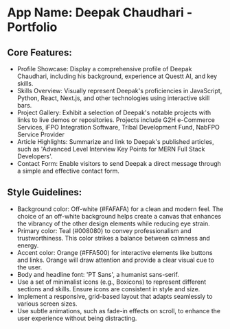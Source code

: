 # **App Name**: Deepak Chaudhari - Portfolio

## Core Features:

- Profile Showcase: Display a comprehensive profile of Deepak Chaudhari, including his background, experience at Questt AI, and key skills.
- Skills Overview: Visually represent Deepak's proficiencies in JavaScript, Python, React, Next.js, and other technologies using interactive skill bars.
- Project Gallery: Exhibit a selection of Deepak's notable projects with links to live demos or repositories. Projects include G2H e-Commerce Services, iFPO Integration Software, Tribal Development Fund, NabFPO Service Provider
- Article Highlights: Summarize and link to Deepak's published articles, such as 'Advanced Level Interview Key Points for MERN Full Stack Developers'.
- Contact Form: Enable visitors to send Deepak a direct message through a simple and effective contact form.

## Style Guidelines:

- Background color: Off-white (#FAFAFA) for a clean and modern feel. The choice of an off-white background helps create a canvas that enhances the vibrancy of the other design elements while reducing eye strain.
- Primary color: Teal (#008080) to convey professionalism and trustworthiness. This color strikes a balance between calmness and energy.
- Accent color: Orange (#FFA500) for interactive elements like buttons and links. Orange will draw attention and provide a clear visual cue to the user.
- Body and headline font: 'PT Sans', a humanist sans-serif.
- Use a set of minimalist icons (e.g., Boxicons) to represent different sections and skills. Ensure icons are consistent in style and size.
- Implement a responsive, grid-based layout that adapts seamlessly to various screen sizes.
- Use subtle animations, such as fade-in effects on scroll, to enhance the user experience without being distracting.